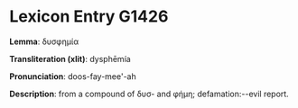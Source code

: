 # Lexicon Entry G1426

**Lemma**: δυσφημία

**Transliteration (xlit)**: dysphēmía

**Pronunciation**: doos-fay-mee'-ah

**Description**:
from a compound of δυσ- and φήμη; defamation:--evil report.
